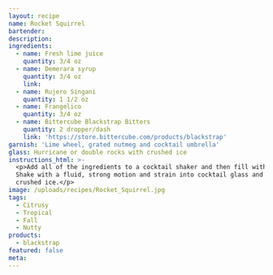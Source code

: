 ```yaml
---
layout: recipe
name: Rocket Squirrel
bartender:
description:
ingredients:
  - name: Fresh lime juice
    quantity: 3/4 oz
  - name: Demerara syrup
    quantity: 3/4 oz
    link:
  - name: Rujero Singani
    quantity: 1 1/2 oz
  - name: Frangelico
    quantity: 3/4 oz
  - name: Bittercube Blackstrap Bitters
    quantity: 2 dropper/dash
    link: 'https://store.bittercube.com/products/blackstrap'
garnish: 'Lime wheel, grated nutmeg and cocktail umbrella'
glass: Hurricane or double rocks with crushed ice
instructions_html: >-
  <p>Add all of the ingredients to a cocktail shaker and then fill with ice.
  Shake with a fluid, strong motion and strain into cocktail glass and fill with
  crushed ice.</p>
image: /uploads/recipes/Rocket_Squirrel.jpg
tags:
  - Citrusy
  - Tropical
  - Fall
  - Nutty
products:
  - blackstrap
featured: false
meta:
---
```


